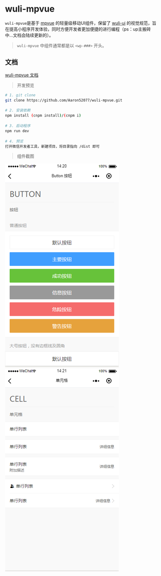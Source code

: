 # wuli-mpvue
`wuli-mpvue`是基于 [mpvue](https://github.com/Meituan-Dianping/mpvue) 的轻量级移动UI组件，保留了 [wuli-ui](https://github.com/Aaron52077/wuli-ui) 的视觉规范，旨在提高小程序开发体验，同时方便开发者更加便捷的进行编程（ps：up主搬砖中...文档会陆续更新的）。

> `wuli-mpvue` 中组件通常都是以 `<wp-###>` 开头。

## 文档

[wuli-mpvue 文档](https://aaron52077.github.io/wuli-mpvue/)

> 开发预览

``` bash
# 1. git clone
git clone https://github.com/Aaron52077/wuli-mpvue.git

# 2. 安装依赖
npm install (cnpm install)/(cnpm i)

# 3. 启动程序
npm run dev

# 4. 预览
打开微信开发者工具，新建项目，将目录指向 /dist 即可

```

> 组件截图

![](https://github.com/Aaron52077/wuli-mpvue/raw/master/docs/imgs/img_01.png)\
![](https://github.com/Aaron52077/wuli-mpvue/raw/master/docs/imgs/img_02.png)